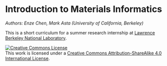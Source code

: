 # Introduction to Materials Informatics

*Authors: Enze Chen, Mark Asta (University of California, Berkeley)*


This is a short curriculum for a summer research internship at [Lawrence Berkeley National Laboratory](https://www.lbl.gov/).


<a rel="license" href="http://creativecommons.org/licenses/by-sa/4.0/"><img alt="Creative Commons License" style="border-width:0" src="https://i.creativecommons.org/l/by-sa/4.0/88x31.png" /></a><br />This work is licensed under a <a rel="license" href="http://creativecommons.org/licenses/by-sa/4.0/">Creative Commons Attribution-ShareAlike 4.0 International License</a>.